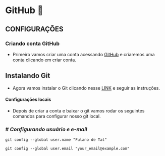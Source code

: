 
# GitHub 🚀


## CONFIGURAÇÕES

### Criando conta GitHub

- Primeiro vamos criar uma conta acessando [GitHub](https://github.com/) e criaremos uma conta clicando em criar conta.

## Instalando  Git
- Agora vamos instalar o Git clicando nesse [LINK](https://git-scm.com/download) e seguir as instruções.

#### Configurações locais
- Depois de criar a conta e baixar o git vamos rodar os seguintes comandos para configurar nosso git local.

### ***# Configurando usuário e e-mail***
```
git config --global user.name "Fulano de Tal"

git config --global user.email "your_email@example.com"
```
